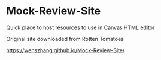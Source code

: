 # Mock-Review-Site
Quick place to host resources to use in Canvas HTML editor

Original site downloaded from Rotten Tomatoes

https://wenszhang.github.io/Mock-Review-Site/
